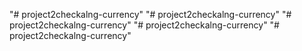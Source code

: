 "# project2checkalng-currency" 
"# project2checkalng-currency" 
"# project2checkalng-currency" 
"# project2checkalng-currency" 
"# project2checkalng-currency" 
